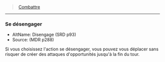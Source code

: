 ﻿---
!Generic
Id: combat_hd.md#se-désengager
ParentLink: combat_hd.md#combattre
Name: Se désengager
ParentName: Combattre
NameLevel: 3
AltName: Disengage (SRD p93)
Source: (MDR p288)
Attributes: {}
---
> [Combattre](hd_combat.md)

---

### Se désengager

- AltName: Disengage (SRD p93)
- Source: (MDR p288)

Si vous choisissez l'action se désengager, vous pouvez vous déplacer sans risquer de créer des attaques d'opportunités jusqu'à la fin du tour.

